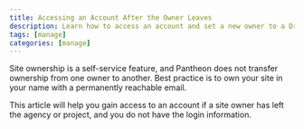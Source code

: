 ```yaml
---
title: Accessing an Account After the Owner Leaves
description: Learn how to access an account and set a new owner to a Drupal or WordPress site.
tags: [manage]
categories: [manage]
---
```


Site ownership is a self-service feature, and Pantheon does not transfer ownership from one owner to another. Best practice is to own your site in your name with a permanently reachable email.

This article will help you gain access to an account if a site owner has left the agency or project, and you do not have the login information.

<Partial file="recover-account-after-owner-leaves.md" />
